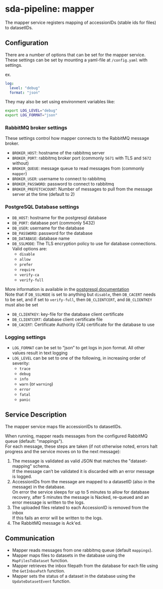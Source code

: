 # sda-pipeline: mapper

The mapper service registers mapping of accessionIDs (stable ids for files) to datasetIDs.

## Configuration

There are a number of options that can be set for the mapper service.
These settings can be set by mounting a yaml-file at `/config.yaml` with settings.

ex.

```yaml
log:
  level: "debug"
  format: "json"
```

They may also be set using environment variables like:

```bash
export LOG_LEVEL="debug"
export LOG_FORMAT="json"
```

### RabbitMQ broker settings

These settings control how mapper connects to the RabbitMQ message broker.

- `BROKER_HOST`: hostname of the rabbitmq server
- `BROKER_PORT`: rabbitmq broker port (commonly `5671` with TLS and `5672` without)
- `BROKER_QUEUE`: message queue to read messages from (commonly `mapper`)
- `BROKER_USER`: username to connect to rabbitmq
- `BROKER_PASSWORD`: password to connect to rabbitmq
- `BROKER_PREFETCHCOUNT`: Number of messages to pull from the message server at the time (default to 2)

### PostgreSQL Database settings

- `DB_HOST`: hostname for the postgresql database
- `DB_PORT`: database port (commonly 5432)
- `DB_USER`: username for the database
- `DB_PASSWORD`: password for the database
- `DB_DATABASE`: database name
- `DB_SSLMODE`: The TLS encryption policy to use for database connections.  Valid options are:
  - `disable`
  - `allow`
  - `prefer`
  - `require`
  - `verify-ca`
  - `verify-full`

More information is available in the [postgresql documentation](https://www.postgresql.org/docs/current/libpq-ssl.html#LIBPQ-SSL-PROTECTION)  
Note that if `DB_SSLMODE` is set to anything but `disable`, then `DB_CACERT` needs to be set, and if set to `verify-full`, then `DB_CLIENTCERT`, and `DB_CLIENTKEY` must also be set

- `DB_CLIENTKEY`: key-file for the database client certificate
- `DB_CLIENTCERT`: database client certificate file
- `DB_CACERT`: Certificate Authority (CA) certificate for the database to use

### Logging settings

- `LOG_FORMAT` can be set to “json” to get logs in json format. All other values result in text logging
- `LOG_LEVEL` can be set to one of the following, in increasing order of severity:
  - `trace`
  - `debug`
  - `info`
  - `warn` (or `warning`)
  - `error`
  - `fatal`
  - `panic`

## Service Description

The mapper service maps file accessionIDs to datasetIDs.

When running, mapper reads messages from the configured RabbitMQ queue (default: "mappings").  
For each message, these steps are taken (if not otherwise noted, errors halt progress and the service moves on to the next message):

1. The message is validated as valid JSON that matches the "dataset-mapping" schema.  
If the message can’t be validated it is discarded with an error message is logged.
2. AccessionIDs from the message are mapped to a datasetID (also in the message) in the database.  
On error the service sleeps for up to 5 minutes to allow for database recovery, after 5 minutes the message is Nacked, re-queued and an error message is written to the logs.
3. The uploaded files related to each AccessionID is removed from the inbox  
If this fails an error will be written to the logs.
4. The RabbitMQ message is Ack'ed.

## Communication

- Mapper reads messages from one rabbitmq queue (default `mappings`).
- Mapper maps files to datasets in the database using the `MapFilesToDataset` function.
- Mapper retrieves the inbox filepath from the database for each file using the `GetInboxPath` function.
- Mapper sets the status of a dataset in the database using the `UpdateDatasetEvent` function.
